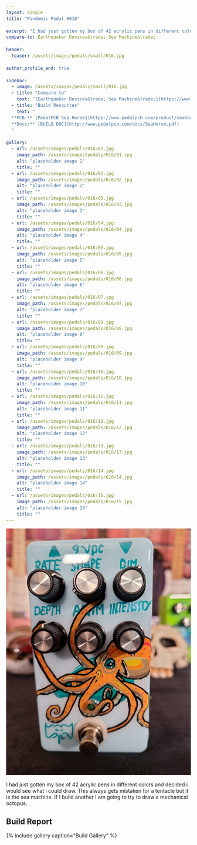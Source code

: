```yaml
---
layout: single
title: "Pandemic Pedal #016"

excerpt: "I had just gotten my box of 42 acrylic pens in different colors and decided i would see what i could draw. This always gets mistaken for a tentacle but it is the sea machine. If I build another I am going to try to draw a mechanical octopus."
compare-to: Earthquaker Devices&trade; Sea Machine&trade;

header:
  teaser: /assets/images/pedals/small/016.jpg

author_profile_end: true

sidebar:
  - image: /assets/images/pedals/small/016.jpg
  - title: "Compare to"
    text: "[Earthquaker Devices&trade; Sea Machine&trade;](https://www.earthquakerdevices.com/sea-machine)"
  - title: "Build Resources"
    text: "
  **PCB:** [PedalPCB Sea Horse](https://www.pedalpcb.com/product/seahorse/)<br>
  **Docs:** [BUILD DOC](http://www.pedalpcb.com/docs/SeaHorse.pdf)
  "

gallery:
  - url: /assets/images/pedals/016/01.jpg
    image_path: /assets/images/pedals/016/01.jpg
    alt: "placeholder image 1"
    title: ""
  - url: /assets/images/pedals/016/02.jpg
    image_path: /assets/images/pedals/016/02.jpg
    alt: "placeholder image 2"
    title: ""
  - url: /assets/images/pedals/016/03.jpg
    image_path: /assets/images/pedals/016/03.jpg
    alt: "placeholder image 3"
    title: ""
  - url: /assets/images/pedals/016/04.jpg
    image_path: /assets/images/pedals/016/04.jpg
    alt: "placeholder image 4"
    title: ""
  - url: /assets/images/pedals/016/05.jpg
    image_path: /assets/images/pedals/016/05.jpg
    alt: "placeholder image 5"
    title: ""
  - url: /assets/images/pedals/016/06.jpg
    image_path: /assets/images/pedals/016/06.jpg
    alt: "placeholder image 6"
    title: ""
  - url: /assets/images/pedals/016/07.jpg
    image_path: /assets/images/pedals/016/07.jpg
    alt: "placeholder image 7"
    title: ""
  - url: /assets/images/pedals/016/08.jpg
    image_path: /assets/images/pedals/016/08.jpg
    alt: "placeholder image 8"
    title: ""
  - url: /assets/images/pedals/016/09.jpg
    image_path: /assets/images/pedals/016/09.jpg
    alt: "placeholder image 9"
    title: ""
  - url: /assets/images/pedals/016/10.jpg
    image_path: /assets/images/pedals/016/10.jpg
    alt: "placeholder image 10"
    title: ""
  - url: /assets/images/pedals/016/11.jpg
    image_path: /assets/images/pedals/016/11.jpg
    alt: "placeholder image 11"
    title: ""
  - url: /assets/images/pedals/016/12.jpg
    image_path: /assets/images/pedals/016/12.jpg
    alt: "placeholder image 12"
    title: ""
  - url: /assets/images/pedals/016/13.jpg
    image_path: /assets/images/pedals/016/13.jpg
    alt: "placeholder image 13"
    title: ""
  - url: /assets/images/pedals/016/14.jpg
    image_path: /assets/images/pedals/016/14.jpg
    alt: "placeholder image 14"
    title: ""
  - url: /assets/images/pedals/016/15.jpg
    image_path: /assets/images/pedals/016/15.jpg
    alt: "placeholder image 15"
    title: ""
---
```


[![header](/assets/images/pedals/016.jpg)](/assets/images/pedals/016.jpg)

I had just gotten my box of 42 acrylic pens in different colors and decided i would see what i could draw. This always gets mistaken for a tentacle but it is the sea machine. If I build another I am going to try to draw a mechanical octopus.

## Build Report ##

{% include gallery caption="Build Gallery" %}